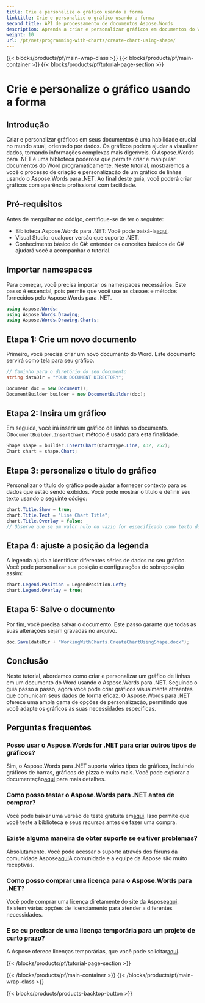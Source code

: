 ```yaml
---
title: Crie e personalize o gráfico usando a forma
linktitle: Crie e personalize o gráfico usando a forma
second_title: API de processamento de documentos Aspose.Words
description: Aprenda a criar e personalizar gráficos em documentos do Word usando o Aspose.Words para .NET com este guia passo a passo. Perfeito para visualização de dados.
weight: 10
url: /pt/net/programming-with-charts/create-chart-using-shape/
---
```


{{< blocks/products/pf/main-wrap-class >}}
{{< blocks/products/pf/main-container >}}
{{< blocks/products/pf/tutorial-page-section >}}

# Crie e personalize o gráfico usando a forma

## Introdução

Criar e personalizar gráficos em seus documentos é uma habilidade crucial no mundo atual, orientado por dados. Os gráficos podem ajudar a visualizar dados, tornando informações complexas mais digeríveis. O Aspose.Words para .NET é uma biblioteca poderosa que permite criar e manipular documentos do Word programaticamente. Neste tutorial, mostraremos a você o processo de criação e personalização de um gráfico de linhas usando o Aspose.Words para .NET. Ao final deste guia, você poderá criar gráficos com aparência profissional com facilidade.

## Pré-requisitos

Antes de mergulhar no código, certifique-se de ter o seguinte:

-  Biblioteca Aspose.Words para .NET: Você pode baixá-la[aqui](https://releases.aspose.com/words/net/).
- Visual Studio: qualquer versão que suporte .NET.
- Conhecimento básico de C#: entender os conceitos básicos de C# ajudará você a acompanhar o tutorial.

## Importar namespaces

Para começar, você precisa importar os namespaces necessários. Este passo é essencial, pois permite que você use as classes e métodos fornecidos pelo Aspose.Words para .NET.

```csharp
using Aspose.Words;
using Aspose.Words.Drawing;
using Aspose.Words.Drawing.Charts;
```

## Etapa 1: Crie um novo documento

Primeiro, você precisa criar um novo documento do Word. Este documento servirá como tela para seu gráfico.

```csharp
// Caminho para o diretório do seu documento
string dataDir = "YOUR DOCUMENT DIRECTORY";

Document doc = new Document();
DocumentBuilder builder = new DocumentBuilder(doc);
```

## Etapa 2: Insira um gráfico

 Em seguida, você irá inserir um gráfico de linhas no documento. O`DocumentBuilder.InsertChart` método é usado para esta finalidade.

```csharp
Shape shape = builder.InsertChart(ChartType.Line, 432, 252);
Chart chart = shape.Chart;
```

## Etapa 3: personalize o título do gráfico

Personalizar o título do gráfico pode ajudar a fornecer contexto para os dados que estão sendo exibidos. Você pode mostrar o título e definir seu texto usando o seguinte código:

```csharp
chart.Title.Show = true;
chart.Title.Text = "Line Chart Title";
chart.Title.Overlay = false;
// Observe que se um valor nulo ou vazio for especificado como texto do título, o título gerado automaticamente será exibido.
```

## Etapa 4: ajuste a posição da legenda

A legenda ajuda a identificar diferentes séries de dados no seu gráfico. Você pode personalizar sua posição e configurações de sobreposição assim:

```csharp
chart.Legend.Position = LegendPosition.Left;
chart.Legend.Overlay = true;
```

## Etapa 5: Salve o documento

Por fim, você precisa salvar o documento. Este passo garante que todas as suas alterações sejam gravadas no arquivo.

```csharp
doc.Save(dataDir + "WorkingWithCharts.CreateChartUsingShape.docx");
```

## Conclusão

Neste tutorial, abordamos como criar e personalizar um gráfico de linhas em um documento do Word usando o Aspose.Words para .NET. Seguindo o guia passo a passo, agora você pode criar gráficos visualmente atraentes que comunicam seus dados de forma eficaz. O Aspose.Words para .NET oferece uma ampla gama de opções de personalização, permitindo que você adapte os gráficos às suas necessidades específicas.

## Perguntas frequentes

### Posso usar o Aspose.Words for .NET para criar outros tipos de gráficos?

 Sim, o Aspose.Words para .NET suporta vários tipos de gráficos, incluindo gráficos de barras, gráficos de pizza e muito mais. Você pode explorar a documentação[aqui](https://reference.aspose.com/words/net/) para mais detalhes.

### Como posso testar o Aspose.Words para .NET antes de comprar?

 Você pode baixar uma versão de teste gratuita em[aqui](https://releases.aspose.com/). Isso permite que você teste a biblioteca e seus recursos antes de fazer uma compra.

### Existe alguma maneira de obter suporte se eu tiver problemas?

 Absolutamente. Você pode acessar o suporte através dos fóruns da comunidade Aspose[aqui](https://forum.aspose.com/c/words/8)A comunidade e a equipe da Aspose são muito receptivas.

### Como posso comprar uma licença para o Aspose.Words para .NET?

 Você pode comprar uma licença diretamente do site da Aspose[aqui](https://purchase.aspose.com/buy). Existem várias opções de licenciamento para atender a diferentes necessidades.

### E se eu precisar de uma licença temporária para um projeto de curto prazo?

 A Aspose oferece licenças temporárias, que você pode solicitar[aqui](https://purchase.aspose.com/temporary-license/).

{{< /blocks/products/pf/tutorial-page-section >}}

{{< /blocks/products/pf/main-container >}}
{{< /blocks/products/pf/main-wrap-class >}}

{{< blocks/products/products-backtop-button >}}
